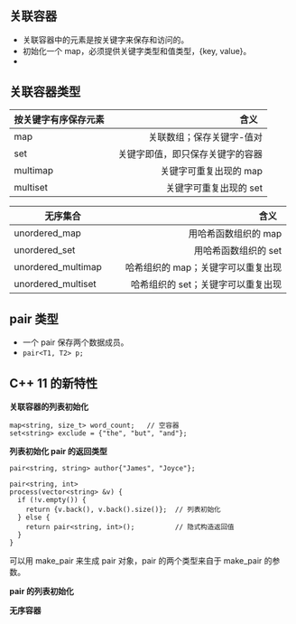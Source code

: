 ## 关联容器

* 关联容器中的元素是按关键字来保存和访问的。
* 初始化一个 map，必须提供关键字类型和值类型，{key, value}。
* 

## 关联容器类型

| 按关键字有序保存元素  | 含义    |
| --------            | -----:  | 
| map           | 关联数组；保存关键字-值对| 
| set           | 关键字即值，即只保存关键字的容器|
| multimap      | 关键字可重复出现的 map|     
| multiset      | 关键字可重复出现的 set|  

| 无序集合        | 含义    |
| --------       | -----:  | 
| unordered_map            | 用哈希函数组织的 map| 
| unordered_set            | 用哈希函数组织的 set|
| unordered_multimap       | 哈希组织的 map；关键字可以重复出现| 
| unordered_multiset       | 哈希组织的 set；关键字可以重复出现|

## pair 类型

* 一个 pair 保存两个数据成员。
* `pair<T1, T2> p;`

## C++ 11 的新特性

**关联容器的列表初始化**

```
map<string, size_t> word_count;   // 空容器
set<string> exclude = {"the", "but", "and"};
```

**列表初始化 pair 的返回类型**

```
pair<string, string> author{"James", "Joyce"};

pair<string, int>
process(vector<string> &v) {
  if (!v.empty()) {
    return {v.back(), v.back().size()};  // 列表初始化
  } else {
    return pair<string, int>();          // 隐式构造返回值
  }
}
```

可以用 make_pair 来生成 pair 对象，pair 的两个类型来自于 make_pair 的参数。

**pair 的列表初始化**

**无序容器**
